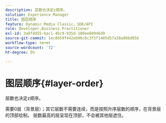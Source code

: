 ```yaml
---
description: 层数也决定z顺序。
solution: Experience Manager
title: 图层顺序
feature: Dynamic Media Classic，SDK/API
role: Developer,Business Practitioner
exl-id: 3a8fdd55-6ac1-4bc9-935d-188ee60946d9
source-git-commit: 1ec8b59f442eb96c6c3f5f1405d57a38a86bd056
workflow-type: tm+mt
source-wordcount: '72'
ht-degree: 0%

---
```


# 图层顺序{#layer-order}

层数也决定z顺序。

需要0层（背景层）；其它层数不需要连续，而是按照升序层数的顺序，在背景层的顶部绘制。 层数最高的层呈现在顶部，不会被其他层遮住。
